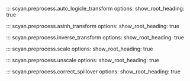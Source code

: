 ::: scyan.preprocess.auto_logicle_transform
    options:
      show_root_heading: true

::: scyan.preprocess.asinh_transform
    options:
      show_root_heading: true

::: scyan.preprocess.inverse_transform
    options:
      show_root_heading: true

::: scyan.preprocess.scale
    options:
      show_root_heading: true

::: scyan.preprocess.unscale
    options:
      show_root_heading: true

::: scyan.preprocess.correct_spillover
    options:
      show_root_heading: true
